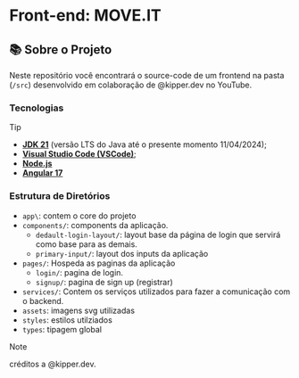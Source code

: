 # Front-end: MOVE.IT

## 📚 Sobre o Projeto

Neste repositório você encontrará o source-code de um frontend na pasta (`/src`) desenvolvido em colaboração de @kipper.dev no YouTube.


### Tecnologias
> [!TIP]
> - **[JDK 21](https://www.oracle.com/br/java/technologies/downloads/#java21)** (versão LTS do Java até o presente momento 11/04/2024);
> - **[Visual Studio Code (VSCode)](https://code.visualstudio.com/)**;
> - **[Node.js](https://nodejs.org/en)**
> - **[Angular 17](https://angular.io/start)**


### Estrutura de Diretórios

- `app\`: contem o core do projeto
-   `components/`: components da aplicação.
    -   `dedault-login-layout/`: layout base da página de login que servirá como base para as demais.
    -   `primary-input/`: layout dos inputs da aplicação
-   `pages/`: Hospeda as paginas da aplicação
    -   `login/`: pagina de login.
    -   `signup/`: pagina de sign up (registrar)
-   `services/`: Contem os serviços utilizados para fazer a comunicação com o backend.
-   `assets`: imagens svg utilizadas
-   `styles`: estilos utilziados
-   `types`: tipagem global


> [!NOTE]
> créditos a @kipper.dev.
